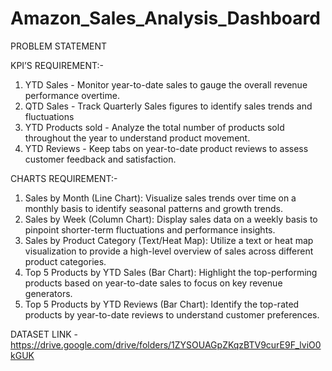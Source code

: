 # Amazon_Sales_Analysis_Dashboard
PROBLEM STATEMENT

KPI’S REQUIREMENT:-
1. YTD Sales - Monitor year-to-date sales to gauge the overall revenue performance overtime. 
2. QTD Sales - Track Quarterly Sales figures to identify sales trends and fluctuations 
3. YTD Products sold - Analyze the total number of products sold throughout the year to understand product movement. 
4. YTD Reviews - Keep tabs on year-to-date product reviews to assess customer feedback and satisfaction.

CHARTS REQUIREMENT:-
1. Sales by Month (Line Chart): Visualize sales trends over time on a monthly basis to identify seasonal patterns and growth trends. 
2. Sales by Week (Column Chart): Display sales data on a weekly basis to pinpoint shorter-term fluctuations and performance insights. 
3. Sales by Product Category (Text/Heat Map): Utilize a text or heat map visualization to provide a high-level overview of sales across different product categories. 
4. Top 5 Products by YTD Sales (Bar Chart): Highlight the top-performing products based on year-to-date sales to focus on key revenue generators. 
5. Top 5 Products by YTD Reviews (Bar Chart): Identify the top-rated products by year-to-date reviews to understand customer preferences.

DATASET LINK -
https://drive.google.com/drive/folders/1ZYSOUAGpZKqzBTV9curE9F_lviO0kGUK
